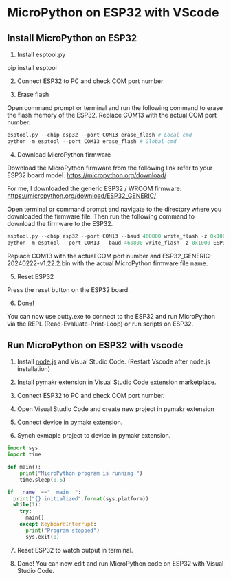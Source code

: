 # MicroPython on ESP32 with VScode

## Install MicroPython on ESP32

1. Install esptool.py

pip install esptool

2. Connect ESP32 to PC and check COM port number

3. Erase flash

Open command prompt or terminal and run the following command to erase the flash memory of the ESP32. Replace COM13 with the actual COM port number.
```python
esptool.py --chip esp32 --port COM13 erase_flash # Local cmd
python -m esptool --port COM13 erase_flash # Global cmd
```

4. Download MicroPython firmware

Download the MicroPython firmware from the following link refer to your ESP32 board model.
https://micropython.org/download/

For me, I downloaded the generic ESP32 / WROOM firmware: https://micropython.org/download/ESP32_GENERIC/

Open terminal or command prompt and navigate to the directory where you downloaded the firmware file. Then run the following command to download the firmware to the ESP32.
```python
esptool.py --chip esp32 --port COM13 --baud 460800 write_flash -z 0x1000 ESP32_GENERIC-20240222-v1.22.2.bin    # Local cmd
python -m esptool --port COM13 --baud 460800 write_flash -z 0x1000 ESP32_GENERIC-20240222-v1.22.2.bin  # Global cmd
```
Replace COM13 with the actual COM port number and ESP32_GENERIC-20240222-v1.22.2.bin with the actual MicroPython firmware file name.

5. Reset ESP32

Press the reset button on the ESP32 board.

6. Done!

You can now use putty.exe to connect to the ESP32 and run MicroPython via the REPL (Read-Evaluate-Print-Loop) or run scripts on ESP32.

## Run MicroPython on ESP32 with vscode

1. Install [node.js](https://nodejs.org/en/download/prebuilt-installer) and Visual Studio Code.
(Restart Vscode after node.js installation)

2. Install pymakr extension in Visual Studio Code extension marketplace.

3. Connect ESP32 to PC and check COM port number.

4. Open Visual Studio Code and create new project in pymakr extension

5. Connect device in pymakr extension.

6. Synch exmaple project to device in pymakr extension.

```python
import sys
import time

def main():
    print("MicroPython program is running ")
    time.sleep(0.5)

if __name__=="__main__":
  print("{} initialized".format(sys.platform))
  while(1):
    try:
      main()
    except KeyboardInterrupt:
      print("Program stopped")
      sys.exit(0)
```

7. Reset ESP32 to watch output in terminal.

8. Done! You can now edit and run MicroPython code on ESP32 with Visual Studio Code.